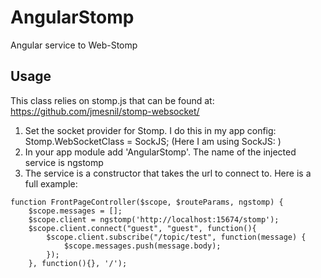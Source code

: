 AngularStomp
============

Angular service to Web-Stomp

Usage
-----
This class relies on stomp.js that can be found at: https://github.com/jmesnil/stomp-websocket/

1. Set the socket provider for Stomp. I do this in my app config: Stomp.WebSocketClass = SockJS;
   (Here I am using SockJS: <script src="http://cdn.sockjs.org/sockjs-0.3.min.js"></script>)
2. In your app module add 'AngularStomp'. The name of the injected service is ngstomp
3. The service is a constructor that takes the url to connect to. Here is a full example:

```
function FrontPageController($scope, $routeParams, ngstomp) {
    $scope.messages = [];
    $scope.client = ngstomp('http://localhost:15674/stomp');
    $scope.client.connect("guest", "guest", function(){
        $scope.client.subscribe("/topic/test", function(message) {
            $scope.messages.push(message.body);
        });
    }, function(){}, '/');
```

